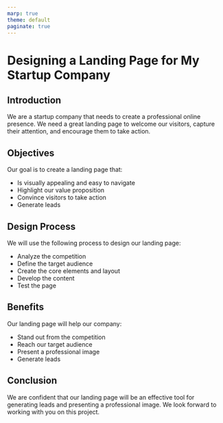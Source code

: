 ```yaml
---
marp: true
theme: default
paginate: true
---
```

# Designing a Landing Page for My Startup Company

## Introduction

We are a startup company that needs to create a professional online presence. We need a great landing page to welcome our visitors, capture their attention, and encourage them to take action.

## Objectives

Our goal is to create a landing page that:

* Is visually appealing and easy to navigate 
* Highlight our value proposition 
* Convince visitors to take action 
* Generate leads 

## Design Process

We will use the following process to design our landing page:

* Analyze the competition 
* Define the target audience 
* Create the core elements and layout 
* Develop the content 
* Test the page 

## Benefits 

Our landing page will help our company:

* Stand out from the competition 
* Reach our target audience 
* Present a professional image 
* Generate leads 

## Conclusion

We are confident that our landing page will be an effective tool for generating leads and presenting a professional image. We look forward to working with you on this project.
  